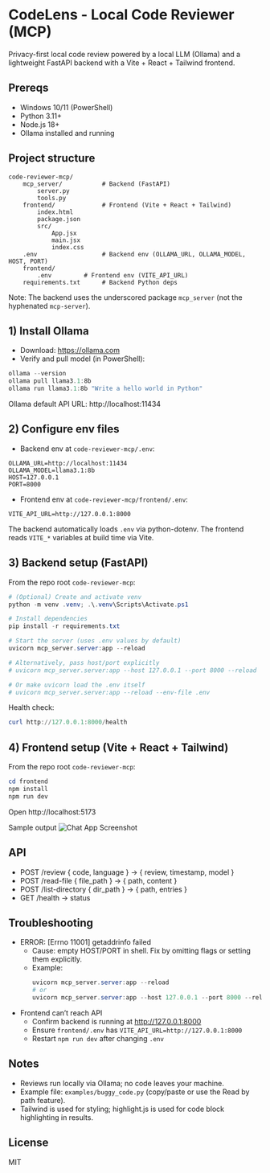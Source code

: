 # CodeLens - Local Code Reviewer (MCP)

Privacy-first local code review powered by a local LLM (Ollama) and a lightweight FastAPI backend with a Vite + React + Tailwind frontend.

## Prereqs
- Windows 10/11 (PowerShell)
- Python 3.11+
- Node.js 18+
- Ollama installed and running

## Project structure

```
code-reviewer-mcp/
	mcp_server/           # Backend (FastAPI)
		server.py
		tools.py
	frontend/             # Frontend (Vite + React + Tailwind)
		index.html
		package.json
		src/
			App.jsx
			main.jsx
			index.css
	.env                  # Backend env (OLLAMA_URL, OLLAMA_MODEL, HOST, PORT)
	frontend/
        .env         # Frontend env (VITE_API_URL)
	requirements.txt      # Backend Python deps
```

Note: The backend uses the underscored package `mcp_server` (not the hyphenated `mcp-server`).

## 1) Install Ollama
- Download: https://ollama.com
- Verify and pull model (in PowerShell):

```powershell
ollama --version
ollama pull llama3.1:8b
ollama run llama3.1:8b "Write a hello world in Python"
```

Ollama default API URL: http://localhost:11434

## 2) Configure env files

- Backend env at `code-reviewer-mcp/.env`:

```
OLLAMA_URL=http://localhost:11434
OLLAMA_MODEL=llama3.1:8b
HOST=127.0.0.1
PORT=8000
```

- Frontend env at `code-reviewer-mcp/frontend/.env`:

```
VITE_API_URL=http://127.0.0.1:8000
```

The backend automatically loads `.env` via python-dotenv. The frontend reads `VITE_*` variables at build time via Vite.

## 3) Backend setup (FastAPI)
From the repo root `code-reviewer-mcp`:

```powershell
# (Optional) Create and activate venv
python -m venv .venv; .\.venv\Scripts\Activate.ps1

# Install dependencies
pip install -r requirements.txt

# Start the server (uses .env values by default)
uvicorn mcp_server.server:app --reload

# Alternatively, pass host/port explicitly
# uvicorn mcp_server.server:app --host 127.0.0.1 --port 8000 --reload

# Or make uvicorn load the .env itself
# uvicorn mcp_server.server:app --reload --env-file .env
```

Health check:
```powershell
curl http://127.0.0.1:8000/health
```

## 4) Frontend setup (Vite + React + Tailwind)
From the repo root `code-reviewer-mcp`:

```powershell
cd frontend
npm install
npm run dev
```

Open http://localhost:5173

Sample output
![Chat App Screenshot](./output/mage.png)


## API
- POST /review { code, language } -> { review, timestamp, model }
- POST /read-file { file_path } -> { path, content }
- POST /list-directory { dir_path } -> { path, entries }
- GET /health -> status

## Troubleshooting
- ERROR: [Errno 11001] getaddrinfo failed
	- Cause: empty HOST/PORT in shell. Fix by omitting flags or setting them explicitly.
	- Example:
		```powershell
		uvicorn mcp_server.server:app --reload
		# or
		uvicorn mcp_server.server:app --host 127.0.0.1 --port 8000 --reload
		```
- Frontend can’t reach API
	- Confirm backend is running at http://127.0.0.1:8000
	- Ensure `frontend/.env` has `VITE_API_URL=http://127.0.0.1:8000`
	- Restart `npm run dev` after changing `.env`

## Notes
- Reviews run locally via Ollama; no code leaves your machine.
- Example file: `examples/buggy_code.py` (copy/paste or use the Read by path feature).
- Tailwind is used for styling; highlight.js is used for code block highlighting in results.

## License
MIT
